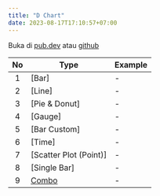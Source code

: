 ```yaml
---
title: "D Chart"
date: 2023-08-17T17:10:57+07:00
---
```


Buka di [pub.dev](https://pub.dev/packages/d_chart) atau [github](https://github.com/indratrisnar/d_chart)

| No  | Type                                                       | Example |
| :-: | ---------------------------------------------------------- | ------- |
|  1  | [Bar]                                                      | -       |
|  2  | [Line]                                                     | -       |
|  3  | [Pie & Donut]                                              | -       |
|  4  | [Gauge]                                                    | -       |
|  5  | [Bar Custom]                                               | -       |
|  6  | [Time]                                                     | -       |
|  7  | [Scatter Plot (Point)]                                     | -       |
|  8  | [Single Bar]                                               | -       |
|  9  | [Combo](https://flutterdlux.netlify.app/id/d_chart_combo/) | -       |
